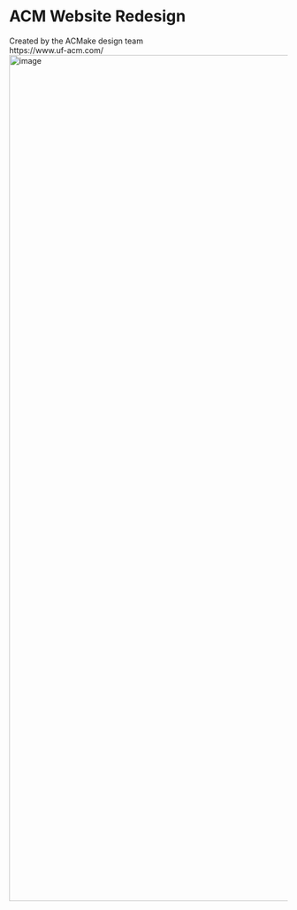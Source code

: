 <h1>ACM Website Redesign</h1>
Created by the ACMake design team
<br/>
https://www.uf-acm.com/
<img width="1528" alt="image" src="https://github.com/a1exanderklein/ACM-Website/assets/104178704/d704ee9d-4b01-476d-9f05-1be58567da00">
